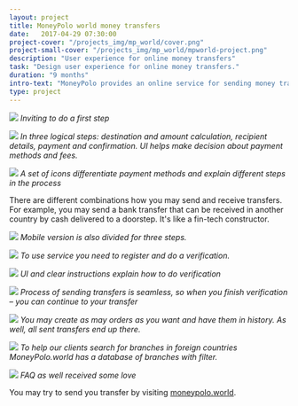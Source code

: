 ```yaml
---
layout: project
title: MoneyPolo world money transfers
date:   2017-04-29 07:30:00
project-cover: "/projects_img/mp_world/cover.png"
project-small-cover: "/projects_img/mp_world/mpworld-project.png"
description: "User experience for online money transfers"
task: "Design user experience for online money transfers."
duration: "9 months"
intro-text: "MoneyPolo provides an online service for sending money transfers around the globe. Main advantages are speed and variety of ways how you may send and receive transfers. User interface and user experience for sending money for the web and mobile pages have been created to highlight functionality and swiftness of the service."
type: project
---
```


<span class="p900 pshadow">![](/projects_img/mp_world/main.png)</span>
<span class="p-center">*Inviting to do a first step*</span>

<span class="p900 pshadow">![](/projects_img/mp_world/all.png)</span>
<span class="p-center">*In three logical steps: destination and amount calculation, recipient details, payment and confirmation. UI helps make decision about payment methods and fees.*</span>

<span class="p400">![](/projects_img/weezzo/financial-icons.png)</span>
<span class="p-center">*A set of icons differentiate payment methods and explain different steps in the process*</span>

<span class="p-center">There are different combinations how you may send and receive transfers. For example, you may send a bank transfer that can be received in another country by cash delivered to a doorstep. It's like a fin-tech constructor.</span>

<span class="p900">![](/projects_img/mp_world/mobil1.png)</span>
<span class="p-center">*Mobile version is also divided for three steps.*</span>

<span class="p900 pshadow">![](/projects_img/mp_world/reg.png)</span>
<span class="p-center">*To use service you need to register and do a verification.*</span>


<span class="p900 pshadow">![](/projects_img/mp_world/verif.png)</span>
<span class="p-center">*UI and clear instructions explain how to do verification*</span>

<span class="p900 pshadow">![](/projects_img/mp_world/verif_final.png)</span>
<span class="p-center">*Process of sending transfers is seamless, so when you finish verification – you can continue to your transfer*</span>

<span class="p900 pshadow">![](/projects_img/mp_world/history.png)</span>
<span class="p-center">*You may create as may orders as you want and have them in history.
	As well, all sent transfers end up there.*</span>

<span class="p900 pshadow">![](/projects_img/mp_world/branches.png)</span>
<span class="p-center">*To help our clients search for branches in foreign countries MoneyPolo.world has a database of branches with filter.*</span>

<span class="p900 pshadow">![](/projects_img/mp_world/faq-b.png)</span>
<span class="p-center">*FAQ as well received some love*</span>

<span class="p-center">You may try to send you transfer by visiting <a href="http://moneypolo.world" target="_black">moneypolo.world</a>.</span>




